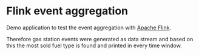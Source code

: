 # Flink event aggregation

Demo application to test the event aggregation with [Apache Flink](https://flink.apache.org/).

Therefore gas station events were generated as data stream and based on this the most sold fuel type is found and printed in every time window.
